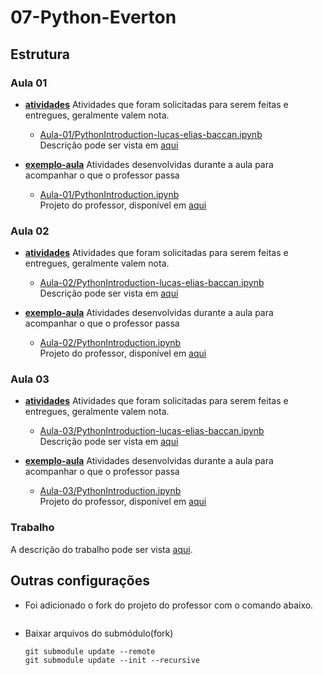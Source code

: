 # 07-Python-Everton

## Estrutura

### Aula 01

- [**atividades**](./Aula-01/atividades/)
    Atividades que foram solicitadas para serem feitas e entregues, geralmente valem nota.

    - [Aula-01/PythonIntroduction-lucas-elias-baccan.ipynb](./Aula-01/atividades/PythonIntroduction-lucas-elias-baccan.ipynb)  
        Descrição pode ser vista em [aqui](https://pos-unipar.github.io/docs/python#atividade-1)

- [**exemplo-aula**](./Aula-01/exemplo-aula/)
    Atividades desenvolvidas durante a aula para acompanhar o que o professor passa

    - [Aula-01/PythonIntroduction.ipynb](./Aula-01/exemplo-aula/PythonIntroduction.ipynb)  
        Projeto do professor, disponível em [aqui](https://pos-unipar.github.io/docs/python#materiais-utilizados-na-disciplina)

### Aula 02

- [**atividades**](./Aula-02/atividades/)
    Atividades que foram solicitadas para serem feitas e entregues, geralmente valem nota.

    - [Aula-02/PythonIntroduction-lucas-elias-baccan.ipynb](./Aula-02/atividades/PythonIntroduction-lucas-elias-baccan.ipynb)  
        Descrição pode ser vista em [aqui](https://pos-unipar.github.io/docs/python#atividade-1)

- [**exemplo-aula**](./Aula-02/exemplo-aula/)
    Atividades desenvolvidas durante a aula para acompanhar o que o professor passa

    - [Aula-02/PythonIntroduction.ipynb](./Aula-02/exemplo-aula/PythonIntroduction.ipynb)  
        Projeto do professor, disponível em [aqui](https://pos-unipar.github.io/docs/python#materiais-utilizados-na-disciplina)

### Aula 03

- [**atividades**](./Aula-03/atividades/)
    Atividades que foram solicitadas para serem feitas e entregues, geralmente valem nota.

    - [Aula-03/PythonIntroduction-lucas-elias-baccan.ipynb](./Aula-03/atividades/PythonIntroduction-lucas-elias-baccan.ipynb)  
        Descrição pode ser vista em [aqui](https://pos-unipar.github.io/docs/python#atividade-1)

- [**exemplo-aula**](./Aula-03/exemplo-aula/)
    Atividades desenvolvidas durante a aula para acompanhar o que o professor passa

    - [Aula-03/PythonIntroduction.ipynb](./Aula-03/exemplo-aula/PythonIntroduction.ipynb)  
        Projeto do professor, disponível em [aqui](https://pos-unipar.github.io/docs/python#materiais-utilizados-na-disciplina)


### Trabalho

A descrição do trabalho pode ser vista [aqui](https://pos-unipar.github.io/docs/python/#trabalho-final).


## Outras configurações

- Foi adicionado o fork do projeto do professor com o comando abaixo.  
    ```
    ```

- Baixar arquivos do submódulo(fork)
    ```
    git submodule update --remote
    git submodule update --init --recursive
    ```